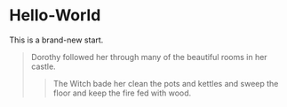 # Hello-World
This is a brand-new start.
> Dorothy followed her through many of the beautiful rooms in her castle.
>
>> The Witch bade her clean the pots and kettles and sweep the floor and keep the fire fed with wood.
